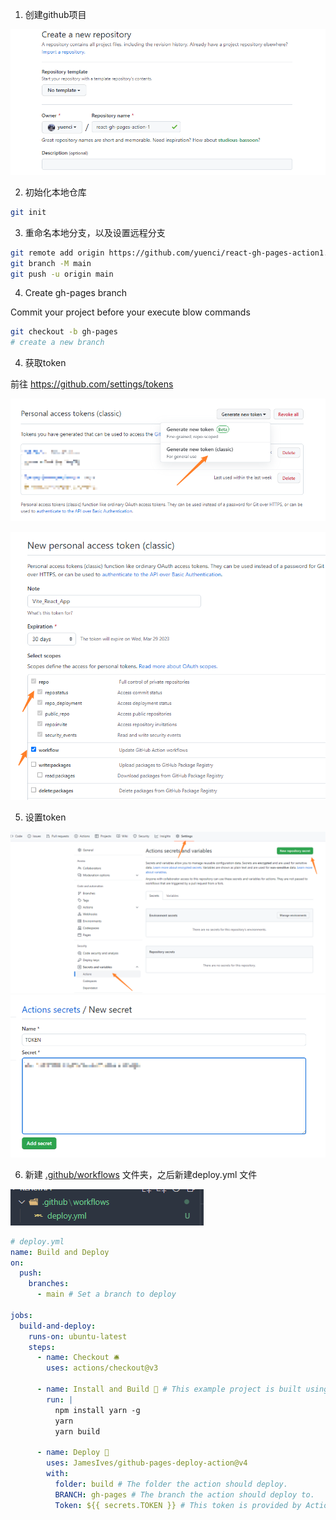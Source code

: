 1. 创建github项目

![1677488601434](image/README/1677488601434.png)

2. 初始化本地仓库

```bash
git init
```

3. 重命名本地分支，以及设置远程分支

```bash
git remote add origin https://github.com/yuenci/react-gh-pages-action1.git
git branch -M main
git push -u origin main
```

4. Create gh-pages branch

Commit your project before your execute blow commands

```bash
git checkout -b gh-pages
# create a new branch
```

4. 获取token

前往 https://github.com/settings/tokens

![1677488794380](image/README/1677488794380.png)

![1677488821693](image/README/1677488821693.png)

5. 设置token

![1677488867294](image/README/1677488867294.png)![1677488903579](image/README/1677488903579.png)

6. 新建 [.github/workflows](https://github.com/yuenci/react-gh-pages-action/tree/master/.github/workflows "This path skips through empty directories") 文件夹，之后新建deploy.yml 文件

![1677489003136](image/README/1677489003136.png)

```yml
# deploy.yml
name: Build and Deploy
on:
  push:
    branches:
      - main # Set a branch to deploy

jobs:
  build-and-deploy:
    runs-on: ubuntu-latest
    steps:
      - name: Checkout 🛎️
        uses: actions/checkout@v3

      - name: Install and Build 🔧 # This example project is built using npm and outputs the result to the 'build' folder. Replace with the commands required to build your project, or remove this step entirely if your site is pre-built.
        run: |
          npm install yarn -g
          yarn
          yarn build

      - name: Deploy 🚀
        uses: JamesIves/github-pages-deploy-action@v4
        with:
          folder: build # The folder the action should deploy.
          BRANCH: gh-pages # The branch the action should deploy to.
          Token: ${{ secrets.TOKEN }} # This token is provided by Actions, you do not need to create your own token.
```
